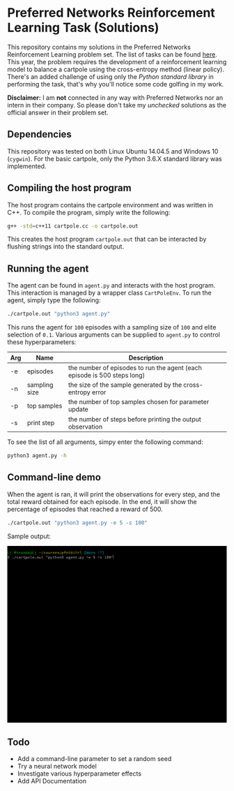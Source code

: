 # Preferred Networks Reinforcement Learning Task (Solutions)

This repository contains my solutions in the Preferred Networks Reinforcement
Learning problem set. The list of tasks can be found [here](https://github.com/pfnet/intern-coding-tasks/tree/master/2017/ml).
This year, the problem requires the development of a reinforcement learning
model to balance a cartpole using the cross-entropy method (linear policy).
There's an added challenge of using only the *Python standard library* in
performing the task, that's why you'll notice some code golfing in my work.

**Disclaimer:** I am **not** connected in any way with Preferred Networks
nor an intern in their company. So please don't take my *unchecked*
solutions as the official answer in their problem set.

## Dependencies

This repository was tested on both Linux Ubuntu 14.04.5 and Windows 10 (`cygwin`).
For the basic cartpole, only the Python 3.6.X standard library was implemented.

## Compiling the host program

The host program contains the cartpole environment and was written in C++.
To compile the program, simply write the following:

```bash
g++ -std=c++11 cartpole.cc -o cartpole.out
```

This creates the host program `cartpole.out` that can be interacted by
flushing strings into the standard output.

## Running the agent

The agent can be found in `agent.py` and interacts with the host program.
This interaction is managed by a wrapper class `CartPoleEnv`. To run the
agent, simply type the following:

```bash
./cartpole.out "python3 agent.py"
```

This runs the agent for `100` episodes with a sampling size of `100` and
elite selection of `0.1`. Various arguments can be supplied to `agent.py`
to control these hyperparameters:

| Arg | Name          | Description                                                              |
|-----|---------------|--------------------------------------------------------------------------|
| -e  | episodes      | the number of episodes to run the agent (each episode is 500 steps long) |
| -n  | sampling size | the size of the sample generated by the cross-entropy error              |
| -p  | top samples   | the number of top samples chosen for parameter update                    |
| -s  | print step    | the number of steps before printing the output observation               |

To see the list of all arguments, simpy enter the following command:

```bash
python3 agent.py -h
```

## Command-line demo

When the agent is ran, it will print the observations for every step, and the
total reward obtained for each episode. In the end, it will show the percentage
of episodes that reached a reward of 500.

```bash
./cartpole.out "python3 agent.py -e 5 -s 100"
```

Sample output:

![Sample output](./docs/pfn-demo.gif "Cartpole demo")

## Todo

- Add a command-line parameter to set a random seed
- Try a neural network model
- Investigate various hyperparameter effects
- Add API Documentation
